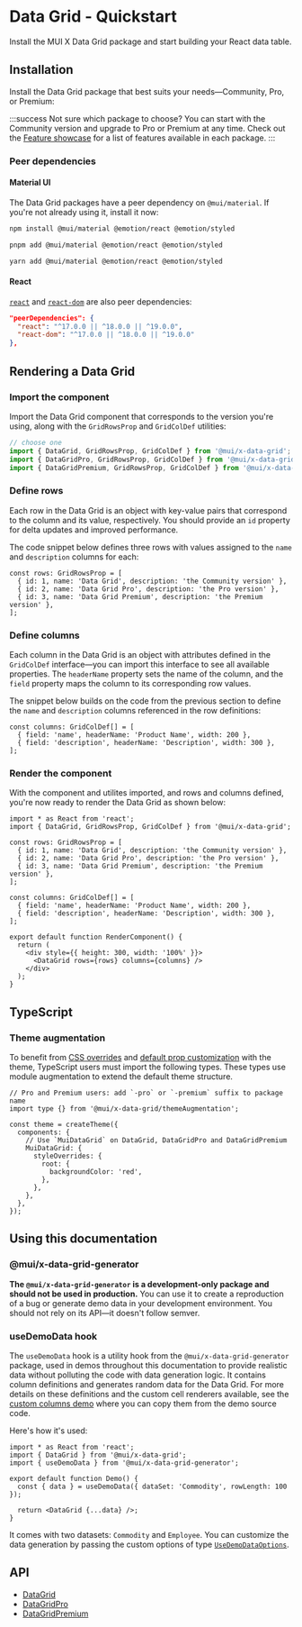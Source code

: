 # Data Grid - Quickstart

Install the MUI X Data Grid package and start building your React data table.

## Installation

Install the Data Grid package that best suits your needs—Community, Pro, or Premium:



:::success
Not sure which package to choose?
You can start with the Community version and upgrade to Pro or Premium at any time.
Check out the [Feature showcase](/x/react-data-grid/features/) for a list of features available in each package.
:::

### Peer dependencies

#### Material UI

The Data Grid packages have a peer dependency on `@mui/material`.
If you're not already using it, install it now:

<codeblock storageKey="package-manager">

```bash npm
npm install @mui/material @emotion/react @emotion/styled
```

```bash pnpm
pnpm add @mui/material @emotion/react @emotion/styled
```

```bash yarn
yarn add @mui/material @emotion/react @emotion/styled
```

</codeblock>

#### React

<!-- #react-peer-version -->

[`react`](https://www.npmjs.com/package/react) and [`react-dom`](https://www.npmjs.com/package/react-dom) are also peer dependencies:

```json
"peerDependencies": {
  "react": "^17.0.0 || ^18.0.0 || ^19.0.0",
  "react-dom": "^17.0.0 || ^18.0.0 || ^19.0.0"
},
```

## Rendering a Data Grid

### Import the component

Import the Data Grid component that corresponds to the version you're using, along with the `GridRowsProp` and `GridColDef` utilities:

```js
// choose one
import { DataGrid, GridRowsProp, GridColDef } from '@mui/x-data-grid';
import { DataGridPro, GridRowsProp, GridColDef } from '@mui/x-data-grid-pro';
import { DataGridPremium, GridRowsProp, GridColDef } from '@mui/x-data-grid-premium';
```

### Define rows

Each row in the Data Grid is an object with key-value pairs that correspond to the column and its value, respectively.
You should provide an `id` property for delta updates and improved performance.

The code snippet below defines three rows with values assigned to the `name` and `description` columns for each:

```tsx
const rows: GridRowsProp = [
  { id: 1, name: 'Data Grid', description: 'the Community version' },
  { id: 2, name: 'Data Grid Pro', description: 'the Pro version' },
  { id: 3, name: 'Data Grid Premium', description: 'the Premium version' },
];
```

### Define columns

Each column in the Data Grid is an object with attributes defined in the `GridColDef` interface—you can import this interface to see all available properties.
The `headerName` property sets the name of the column, and the `field` property maps the column to its corresponding row values.

The snippet below builds on the code from the previous section to define the `name` and `description` columns referenced in the row definitions:

```tsx
const columns: GridColDef[] = [
  { field: 'name', headerName: 'Product Name', width: 200 },
  { field: 'description', headerName: 'Description', width: 300 },
];
```

### Render the component

With the component and utilites imported, and rows and columns defined, you're now ready to render the Data Grid as shown below:

```tsx
import * as React from 'react';
import { DataGrid, GridRowsProp, GridColDef } from '@mui/x-data-grid';

const rows: GridRowsProp = [
  { id: 1, name: 'Data Grid', description: 'the Community version' },
  { id: 2, name: 'Data Grid Pro', description: 'the Pro version' },
  { id: 3, name: 'Data Grid Premium', description: 'the Premium version' },
];

const columns: GridColDef[] = [
  { field: 'name', headerName: 'Product Name', width: 200 },
  { field: 'description', headerName: 'Description', width: 300 },
];

export default function RenderComponent() {
  return (
    <div style={{ height: 300, width: '100%' }}>
      <DataGrid rows={rows} columns={columns} />
    </div>
  );
}

```

## TypeScript

### Theme augmentation

To benefit from [CSS overrides](/material-ui/customization/theme-components/#theme-style-overrides) and [default prop customization](/material-ui/customization/theme-components/#theme-default-props) with the theme, TypeScript users must import the following types.
These types use module augmentation to extend the default theme structure.

```tsx
// Pro and Premium users: add `-pro` or `-premium` suffix to package name
import type {} from '@mui/x-data-grid/themeAugmentation';

const theme = createTheme({
  components: {
    // Use `MuiDataGrid` on DataGrid, DataGridPro and DataGridPremium
    MuiDataGrid: {
      styleOverrides: {
        root: {
          backgroundColor: 'red',
        },
      },
    },
  },
});
```

## Using this documentation

### @mui/x-data-grid-generator

**The `@mui/x-data-grid-generator` is a development-only package and should not be used in production.**
You can use it to create a reproduction of a bug or generate demo data in your development environment.
You should not rely on its API—it doesn't follow semver.

### useDemoData hook

The `useDemoData` hook is a utility hook from the `@mui/x-data-grid-generator` package, used in demos throughout this documentation to provide realistic data without polluting the code with data generation logic.
It contains column definitions and generates random data for the Data Grid.
For more details on these definitions and the custom cell renderers available, see the [custom columns demo](/x/react-data-grid/custom-columns/#full-example) where you can copy them from the demo source code.

Here's how it's used:

```tsx
import * as React from 'react';
import { DataGrid } from '@mui/x-data-grid';
import { useDemoData } from '@mui/x-data-grid-generator';

export default function Demo() {
  const { data } = useDemoData({ dataSet: 'Commodity', rowLength: 100 });

  return <DataGrid {...data} />;
}
```

It comes with two datasets: `Commodity` and `Employee`.
You can customize the data generation by passing the custom options of type [`UseDemoDataOptions`](https://github.com/mui/mui-x/blob/6aad22644ee710690b90dc2ac6bbafceb91fecf0/packages/x-data-grid-generator/src/hooks/useDemoData.ts#L29-L36).

## API

- [DataGrid](/x/api/data-grid/data-grid/)
- [DataGridPro](/x/api/data-grid/data-grid-pro/)
- [DataGridPremium](/x/api/data-grid/data-grid-premium/)
